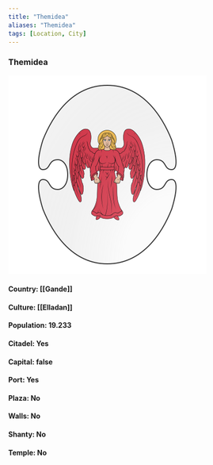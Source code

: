 ```yaml
---
title: "Themidea"
aliases: "Themidea"
tags: [Location, City]
---
```

### Themidea
![](attachment/a78f7eebeaedea2f4abe828bd53709ad.svg)

#### Country: [[Gande]]

#### Culture: [[Elladan]]

#### Population: 19.233

#### Citadel: Yes

#### Capital: false

#### Port: Yes

#### Plaza: No

#### Walls: No

#### Shanty: No

#### Temple: No

